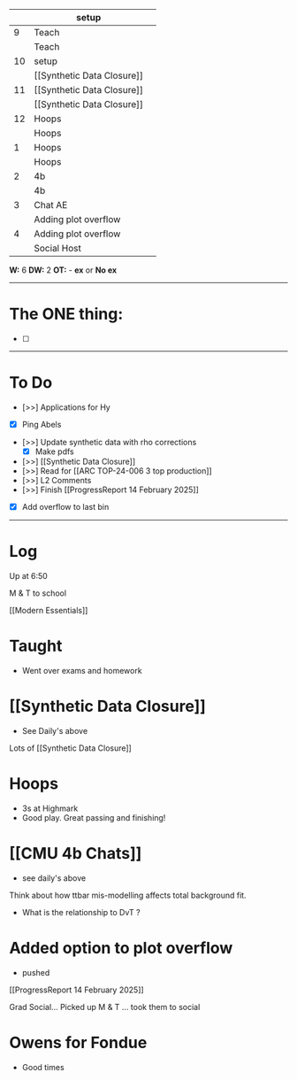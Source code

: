 
|     | setup                      |     |
| --- | -------------------------- | --- |
| 9   | Teach                      |     |
|     | Teach                      |     |
| 10  | setup                      |     |
|     | [[Synthetic Data Closure]] |     |
| 11  | [[Synthetic Data Closure]] |     |
|     | [[Synthetic Data Closure]] |     |
| 12  | Hoops                      |     |
|     | Hoops                      |     |
| 1   | Hoops                      |     |
|     | Hoops                      |     |
| 2   | 4b                         |     |
|     | 4b                         |     |
| 3   | Chat AE                    |     |
|     | Adding plot overflow       |     |
| 4   | Adding plot overflow       |     |
|     | Social Host                |     |

**W:** 6 
**DW:** 2
**OT:** -
**ex** or **No ex**

---
# The ONE thing: 
- [ ] 

---
# To Do

- [>>] Applications for Hy
- [x] Ping Abels 
- [>>] Update synthetic data with rho corrections
	- [x] Make pdfs
- [>>]  [[Synthetic Data Closure]]
- [>>] Read for [[ARC TOP-24-006 3 top production]]
- [>>] L2 Comments
- [>>] Finish [[ProgressReport 14 February 2025]]
- [x] Add overflow to last bin
---

# Log


Up at 6:50

M & T to school 

[[Modern Essentials]]

# Taught
- Went over exams and homework

# [[Synthetic Data Closure]]
- See Daily's above

Lots of [[Synthetic Data Closure]]

# Hoops 
- 3s at Highmark 
- Good play. Great passing and finishing!

# [[CMU 4b Chats]]
- see daily's above

Think about how ttbar mis-modelling affects total background fit. 
- What is the relationship to DvT ? 

# Added option to plot overflow
- pushed

[[ProgressReport 14 February 2025]]

Grad Social... Picked up M & T ... took them to social

# Owens for Fondue 
- Good times

